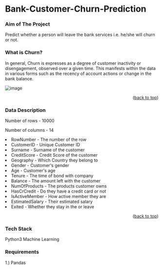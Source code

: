 # Bank-Customer-Churn-Prediction

### Aim of The Project
Predict whether a person will leave the bank services i.e. he/she will churn or not.

<p align="right"></p>


### What is Churn?
In general, Churn is expresses as a degree of customer inactivity or disengagement, observed over a given time. This manifests within the data in various forms such as the recency of account actions or change in the bank balance.

<p align="right"></p>

![image](https://user-images.githubusercontent.com/64835600/150102180-b6030b03-0787-440f-b4a7-8624a5b5b5fd.png)

<p align="right">(<a href="#top">back to top</a>)</p>

### Data Description

Number of rows - 10000

Number of columns - 14

 <li>RowNumber - The number of the row</li>
 <li>CustomerID - Unique Customer ID</li>
 <li>Surname - Surname of the customer</li>
 <li>CreditScore - Credit Score of the customer</li></li>
 <li>Geography - Which Country they belong to</li>
 <li>Gender -  Customer's gender</li>
 <li>Age - Customer's age</li>
 <li>Tenure - The time of bond with company</li>
 <li>Balance - The amount left with the customer</li>
 <li>NumOfProducts - The products customer owns</li>
 <li>HasCrCredit - Do they have a credit card or not</li>
 <li>IsActiveMember - How active member they are</li>
 <li>EstimatedSalary - Their estimated salary</li>
 <li>Exited - Whether they stay in the or leave</li>

<p align="right">(<a href="#top">back to top</a>)</p>



### Tech Stack
Python3
Machine Learning

<p align="right"></p>


### Requirements
 1.) Pandas
 
